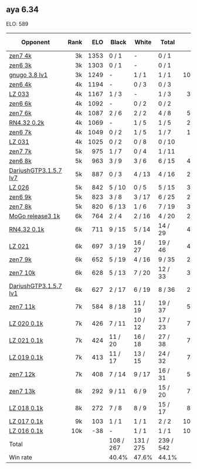 ## aya 6.34 ##

ELO: 589

Opponent | Rank | ELO | Black | White | Total | Win rate
---------|-----:|----:|-------|-------|-------|-------:
[zen7 4k](zen7%204k.md) | 3k | 1353 | 0 / 1 | - | 0 / 1 | 0.0%
[zen6 3k](zen6%203k.md) | 3k | 1303 | 0 / 1 | - | 0 / 1 | 0.0%
[gnugo 3.8 lv1](gnugo%203.8%20lv1.md) | 3k | 1249 | - | 1 / 1 | 1 / 1 | 100.0%
[zen6 4k](zen6%204k.md) | 4k | 1194 | - | 0 / 3 | 0 / 3 | 0.0%
[LZ 033](LZ%20033.md) | 4k | 1167 | 1 / 3 | - | 1 / 3 | 33.3%
[zen6 6k](zen6%206k.md) | 4k | 1092 | - | 0 / 2 | 0 / 2 | 0.0%
[zen7 6k](zen7%206k.md) | 4k | 1087 | 2 / 6 | 2 / 2 | 4 / 8 | 50.0%
[RN4.32 0.2k](RN4.32%200.2k.md) | 4k | 1069 | - | 1 / 5 | 1 / 5 | 20.0%
[zen6 7k](zen6%207k.md) | 4k | 1049 | 0 / 2 | 1 / 5 | 1 / 7 | 14.3%
[LZ 031](LZ%20031.md) | 4k | 1025 | 0 / 2 | 0 / 8 | 0 / 10 | 0.0%
[zen7 7k](zen7%207k.md) | 5k | 975 | 1 / 7 | 0 / 4 | 1 / 11 | 9.1%
[zen6 8k](zen6%208k.md) | 5k | 963 | 3 / 9 | 3 / 6 | 6 / 15 | 40.0%
[DariushGTP3.1.5.7 lv7](DariushGTP3.1.5.7%20lv7.md) | 5k | 887 | 0 / 3 | 4 / 13 | 4 / 16 | 25.0%
[LZ 026](LZ%20026.md) | 5k | 842 | 5 / 10 | 0 / 5 | 5 / 15 | 33.3%
[zen6 9k](zen6%209k.md) | 5k | 823 | 3 / 8 | 3 / 17 | 6 / 25 | 24.0%
[zen7 8k](zen7%208k.md) | 5k | 820 | 6 / 13 | 1 / 6 | 7 / 19 | 36.8%
[MoGo release3 1k](MoGo%20release3%201k.md) | 6k | 764 | 2 / 4 | 2 / 16 | 4 / 20 | 20.0%
[RN4.32 0.1k](RN4.32%200.1k.md) | 6k | 711 | 9 / 15 | 5 / 14 | 14 / 29 | 48.3%
[LZ 021](LZ%20021.md) | 6k | 697 | 3 / 19 | 16 / 27 | 19 / 46 | 41.3%
[zen7 9k](zen7%209k.md) | 6k | 652 | 5 / 19 | 4 / 16 | 9 / 35 | 25.7%
[zen7 10k](zen7%2010k.md) | 6k | 628 | 5 / 13 | 7 / 20 | 12 / 33 | 36.4%
[DariushGTP3.1.5.7 lv1](DariushGTP3.1.5.7%20lv1.md) | 6k | 627 | 2 / 17 | 6 / 19 | 8 / 36 | 22.2%
[zen7 11k](zen7%2011k.md) | 7k | 584 | 8 / 18 | 11 / 19 | 19 / 37 | 51.4%
[LZ 020 0.1k](LZ%20020%200.1k.md) | 7k | 426 | 7 / 11 | 10 / 12 | 17 / 23 | 73.9%
[LZ 021 0.1k](LZ%20021%200.1k.md) | 7k | 424 | 11 / 20 | 16 / 18 | 27 / 38 | 71.1%
[LZ 019 0.1k](LZ%20019%200.1k.md) | 7k | 413 | 11 / 17 | 13 / 15 | 24 / 32 | 75.0%
[zen7 12k](zen7%2012k.md) | 7k | 408 | 7 / 14 | 9 / 17 | 16 / 31 | 51.6%
[zen7 13k](zen7%2013k.md) | 8k | 292 | 9 / 11 | 6 / 9 | 15 / 20 | 75.0%
[LZ 018 0.1k](LZ%20018%200.1k.md) | 8k | 272 | 7 / 8 | 8 / 9 | 15 / 17 | 88.2%
[LZ 017 0.1k](LZ%20017%200.1k.md) | 9k | 103 | 1 / 1 | 1 / 1 | 2 / 2 | 100.0%
[LZ 016 0.1k](LZ%20016%200.1k.md) | 10k | -38 | - | 1 / 1 | 1 / 1 | 100.0%
Total | | | 108 / 267 | 131 / 275 | 239 / 542 | 
Win rate| | | 40.4% | 47.6% | 44.1% | 
